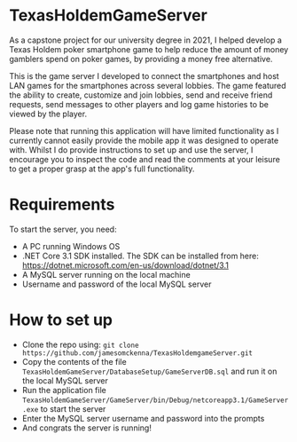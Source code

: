 # TexasHoldemGameServer
As a capstone project for our university degree in 2021, I helped develop a Texas Holdem poker smartphone game to help reduce the amount of money gamblers spend on poker games, by providing a money free alternative. 

This is the game server I developed to connect the smartphones and host LAN games for the smartphones across several lobbies. 
The game featured the ability to create, customize and join lobbies, send and receive friend requests, send messages to other players and log game histories to be viewed by the player.

Please note that running this application will have limited functionality as I currently cannot easily provide the mobile app it was designed to operate with.
Whilst I do provide instructions to set up and use the server, I encourage you to inspect the code and read the comments at your leisure to get a proper grasp at the app's full functionality.

# Requirements
To start the server, you need: 
- A PC running Windows OS
- .NET Core 3.1 SDK installed. The SDK can be installed from here: https://dotnet.microsoft.com/en-us/download/dotnet/3.1
- A MySQL server running on the local machine
- Username and password of the local MySQL server

# How to set up
- Clone the repo using: `git clone https://github.com/jamesomckenna/TexasHoldemgameServer.git`
- Copy the contents of the file `TexasHoldemGameServer/DatabaseSetup/GameServerDB.sql` and run it on the local MySQL server
- Run the application file `TexasHoldemGameServer/GameServer/bin/Debug/netcoreapp3.1/GameServer.exe` to start the server
- Enter the MySQL server username and password into the prompts 
- And congrats the server is running!
